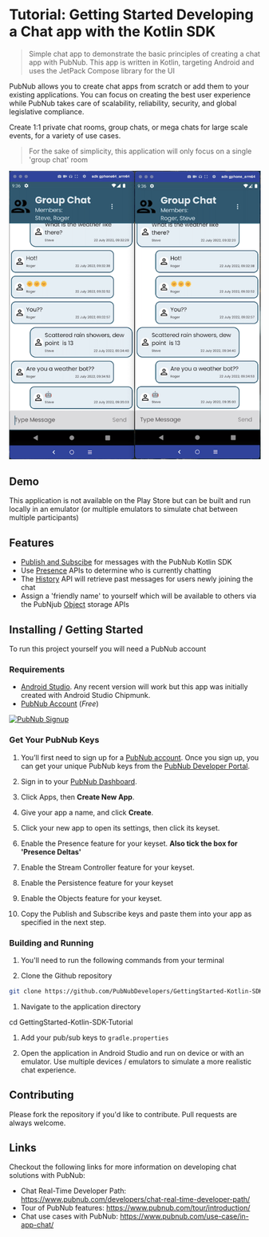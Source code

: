 # Tutorial: Getting Started Developing a Chat app with the Kotlin SDK
> Simple chat app to demonstrate the basic principles of creating a chat app with PubNub.  This app is written in Kotlin, targeting Android and uses the JetPack Compose library for the UI

PubNub allows you to create chat apps from scratch or add them to your existing applications. You can focus on creating the best user experience while PubNub takes care of scalability, reliability, security, and global legislative compliance.

Create 1:1 private chat rooms, group chats, or mega chats for large scale events, for a variety of use cases.

> For the sake of simplicity, this application will only focus on a single 'group chat' room

![Screenshot](https://raw.githubusercontent.com/PubNubDevelopers/GettingStarted-Kotlin-SDK-Tutorial/main/media/screenshot01_small.png)

## Demo

This application is not available on the Play Store but can be built and run locally in an emulator (or multiple emulators to simulate chat between multiple participants)

## Features

- [Publish and Subscibe](https://www.pubnub.com/docs/sdks/kotlin/api-reference/publish-and-subscribe) for messages with the PubNub Kotlin SDK
- Use [Presence](https://www.pubnub.com/docs/sdks/kotlin/api-reference/presence) APIs to determine who is currently chatting
- The [History](https://www.pubnub.com/docs/sdks/kotlin/api-reference/storage-and-playback#history) API will retrieve past messages for users newly joining the chat
- Assign a 'friendly name' to yourself which will be available to others via the PubNjub [Object](https://www.pubnub.com/docs/sdks/kotlin/api-reference/objects) storage APIs

## Installing / Getting Started

To run this project yourself you will need a PubNub account

### Requirements
- [Android Studio](https://developer.android.com/studio).  Any recent version will work but this app was initially created with Android Studio Chipmunk.
- [PubNub Account](https://admin.pubnub.com/) (*Free*)

<a href="https://dashboard.pubnub.com/signup">
	<img alt="PubNub Signup" src="https://i.imgur.com/og5DDjf.png" width=260 height=97/>
</a>

### Get Your PubNub Keys

1. You’ll first need to sign up for a [PubNub account](https://dashboard.pubnub.com/signup/). Once you sign up, you can get your unique PubNub keys from the [PubNub Developer Portal](https://admin.pubnub.com/).

1. Sign in to your [PubNub Dashboard](https://admin.pubnub.com/).

1. Click Apps, then **Create New App**.

1. Give your app a name, and click **Create**.

1. Click your new app to open its settings, then click its keyset.

1. Enable the Presence feature for your keyset.  **Also tick the box for 'Presence Deltas'**

1. Enable the Stream Controller feature for your keyset.

1. Enable the Persistence feature for your keyset

1. Enable the Objects feature for your keyset.

1. Copy the Publish and Subscribe keys and paste them into your app as specified in the next step.

### Building and Running

1. You'll need to run the following commands from your terminal

1. Clone the Github repository

```bash
git clone https://github.com/PubNubDevelopers/GettingStarted-Kotlin-SDK-Tutorial.git
```

1. Navigate to the application directory

cd GettingStarted-Kotlin-SDK-Tutorial

1. Add your pub/sub keys to `gradle.properties`

1. Open the application in Android Studio and run on device or with an emulator.  Use multiple devices / emulators to simulate a more realistic chat experience.

## Contributing
Please fork the repository if you'd like to contribute. Pull requests are always welcome. 

## Links

Checkout the following links for more information on developing chat solutions with PubNub:

- Chat Real-Time Developer Path: https://www.pubnub.com/developers/chat-real-time-developer-path/
- Tour of PubNub features: https://www.pubnub.com/tour/introduction/
- Chat use cases with PubNub: https://www.pubnub.com/use-case/in-app-chat/
